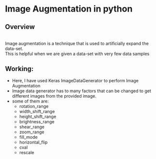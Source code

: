 # Image Augmentation in python 

## Overview
<br/>Image augmentation is a technique that is used to artificially expand the data-set. 
<br/>This is helpful when we are given a data-set with very few data samples

## Working:
- Here, I have used Keras ImageDataGenerator to perform Image Augmentation
- Image data generator has to many factors that can be changed to get different images from the provided image.
- some of them are:
  - rotation_range
  - width_shift_range
  - height_shift_range
  - brightness_range
  - shear_range
  - zoom_range            
  - fill_mode
  - horizontal_flip
  - cval
  - rescale
                        
                                  
